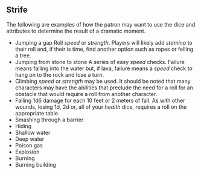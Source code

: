 ## Strife

The following are examples of how the patron may want to use the dice and attributes to determine the result of a dramatic moment.

- Jumping a gap
  Roll *speed* or *strength*. Players will likely add *stamina* to their roll and, if their is time, find another option such as ropes or felling a tree.
- Jumping from stone to stone
  A series of easy *speed* checks. Failure means falling into the water but, if lava, failure means a *speed* check to hang on to the rock and lose a turn.
- Climbing
  *speed* or *strength* may be used. It should be noted that many characters may have the abilities that preclude the need for a roll for an obstacle that would require a roll from another character.
- Falling
  1d6 damage for each 10 feet or 2 meters of fall. As with other wounds, losing 1d, 2d or, all of your *health* dice, requires a roll on the appropriate table. 
- Smashing through a barrier
- Hiding
- Shallow water
- Deep water
- Poison gas
- Explosion
- Burning
- Burning building


